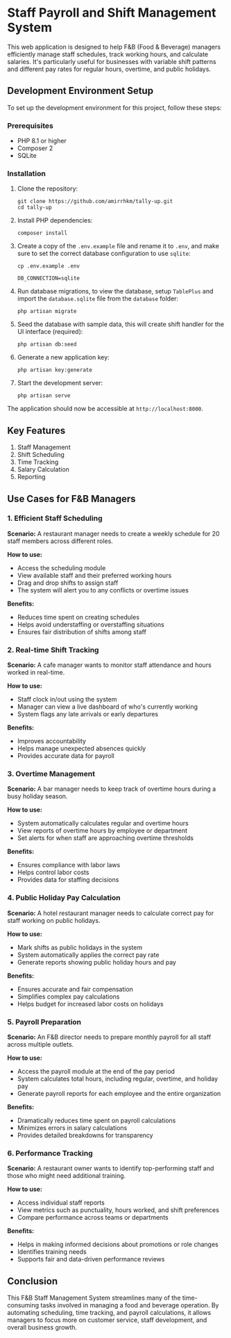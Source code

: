 # Staff Payroll and Shift Management System

This web application is designed to help F&B (Food & Beverage) managers efficiently manage staff schedules, track working hours, and calculate salaries. It's particularly useful for businesses with variable shift patterns and different pay rates for regular hours, overtime, and public holidays.

## Development Environment Setup

To set up the development environment for this project, follow these steps:

### Prerequisites

- PHP 8.1 or higher
- Composer 2
- SQLite

### Installation

1. Clone the repository:
   ```
   git clone https://github.com/amirrhkm/tally-up.git
   cd tally-up
   ```

2. Install PHP dependencies:
   ```
   composer install
   ```

3. Create a copy of the `.env.example` file and rename it to `.env`, and make sure to set the correct database configuration to use `sqlite`:
   ```
   cp .env.example .env
   ```
   ```.env
   DB_CONNECTION=sqlite
   ```

4. Run database migrations, to view the database, setup `TablePlus` and import the `database.sqlite` file from the `database` folder:
   ```
   php artisan migrate
   ```

6. Seed the database with sample data, this will create shift handler for the UI interface (required):
   ```
   php artisan db:seed
   ```

7. Generate a new application key:
   ```
   php artisan key:generate
   ```

8. Start the development server:
    ```
    php artisan serve
    ```

The application should now be accessible at `http://localhost:8000`.

## Key Features

1. Staff Management
2. Shift Scheduling
3. Time Tracking
4. Salary Calculation
5. Reporting

## Use Cases for F&B Managers

### 1. Efficient Staff Scheduling

**Scenario:** A restaurant manager needs to create a weekly schedule for 20 staff members across different roles.

**How to use:**
- Access the scheduling module
- View available staff and their preferred working hours
- Drag and drop shifts to assign staff
- The system will alert you to any conflicts or overtime issues

**Benefits:** 
- Reduces time spent on creating schedules
- Helps avoid understaffing or overstaffing situations
- Ensures fair distribution of shifts among staff

### 2. Real-time Shift Tracking

**Scenario:** A cafe manager wants to monitor staff attendance and hours worked in real-time.

**How to use:**
- Staff clock in/out using the system
- Manager can view a live dashboard of who's currently working
- System flags any late arrivals or early departures

**Benefits:**
- Improves accountability
- Helps manage unexpected absences quickly
- Provides accurate data for payroll

### 3. Overtime Management

**Scenario:** A bar manager needs to keep track of overtime hours during a busy holiday season.

**How to use:**
- System automatically calculates regular and overtime hours
- View reports of overtime hours by employee or department
- Set alerts for when staff are approaching overtime thresholds

**Benefits:**
- Ensures compliance with labor laws
- Helps control labor costs
- Provides data for staffing decisions

### 4. Public Holiday Pay Calculation

**Scenario:** A hotel restaurant manager needs to calculate correct pay for staff working on public holidays.

**How to use:**
- Mark shifts as public holidays in the system
- System automatically applies the correct pay rate
- Generate reports showing public holiday hours and pay

**Benefits:**
- Ensures accurate and fair compensation
- Simplifies complex pay calculations
- Helps budget for increased labor costs on holidays

### 5. Payroll Preparation

**Scenario:** An F&B director needs to prepare monthly payroll for all staff across multiple outlets.

**How to use:**
- Access the payroll module at the end of the pay period
- System calculates total hours, including regular, overtime, and holiday pay
- Generate payroll reports for each employee and the entire organization

**Benefits:**
- Dramatically reduces time spent on payroll calculations
- Minimizes errors in salary calculations
- Provides detailed breakdowns for transparency

### 6. Performance Tracking

**Scenario:** A restaurant owner wants to identify top-performing staff and those who might need additional training.

**How to use:**
- Access individual staff reports
- View metrics such as punctuality, hours worked, and shift preferences
- Compare performance across teams or departments

**Benefits:**
- Helps in making informed decisions about promotions or role changes
- Identifies training needs
- Supports fair and data-driven performance reviews

## Conclusion

This F&B Staff Management System streamlines many of the time-consuming tasks involved in managing a food and beverage operation. By automating scheduling, time tracking, and payroll calculations, it allows managers to focus more on customer service, staff development, and overall business growth.